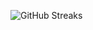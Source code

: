 ![GitHub Streaks](https://github-streaks-mqc9.onrender.com/streak/happilli/image?theme=midnight&cache_bust=1743065403&lang=ja)
